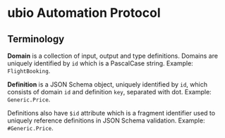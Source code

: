 # ubio Automation Protocol

## Terminology

**Domain** is a collection of input, output and type definitions. Domains are uniquely identified by `id` which is a PascalCase string. Example: `FlightBooking`.

**Definition** is a JSON Schema object, uniquely identified by `id`, which consists of domain `id` and definition `key`, separated with dot. Example: `Generic.Price`.

Definitions also have `$id` attribute which is a fragment identifier used to uniquely reference definitions in JSON Schema validation. Example: `#Generic.Price`.

